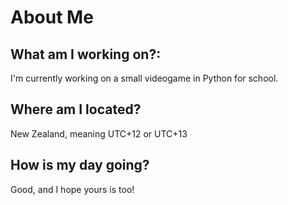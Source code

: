# About Me

## What am I working on?:
I'm currently working on a small videogame in Python for school.

## Where am I located?
New Zealand, meaning UTC+12 or UTC+13

## How is my day going?
Good, and I hope yours is too!
